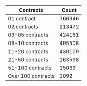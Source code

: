 | Contracts          | Count   |
|--------------------|---------|
| 01 contract | 366946 |
| 02 contracts | 213472 |
| 03-05 contracts | 424161 |
| 06-10 contracts | 495508 |
| 11-20 contracts | 430109 |
| 21-50 contracts | 163598 |
| 51-100 contracts | 15033 |
| Over 100 contracts | 1092 |
